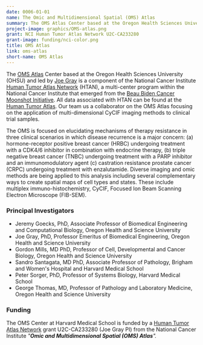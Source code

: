 ```yaml
---
date: 0006-01-01
name: The Omic and Multidimensional Spatial (OMS) Atlas
summary: The OMS Atlas Center based at the Oregon Health Sciences University (OHSU) and led by Joe Gray is a component of the National Cancer Institute Human Tumor Atlas Network (HTAN), a multi-center program within the National Cancer Institute that emerged from the Beau Biden Cancer Moonshot Initiative.
project-image: graphics/OMS-atlas.png
grant: NCI Human Tumor Atlas Network U2C-CA233280
grant-image: funding/nci-color.png
title: OMS Atlas
link: oms-atlas
short-name: OMS Atlas
---
```


The [OMS Atlas](https://www.ohsu.edu/spatial-systems-biomedicine-center/omic-and-multidimensional-spatial-oms-human-tumor-atlas) Center based at the Oregon Health Sciences University (OHSU) and led by [Joe Gray](https://www.ohsu.edu/xd/education/schools/school-of-medicine/departments/basic-science-departments/biomedical-engineering/people/joe-gray.cfm) is a component of the National Cancer Institute [Human Tumor Atlas Network](https://www.cancer.gov/research/key-initiatives/moonshot-cancer-initiative/implementation/human-tumor-atlas) (HTAN), a multi-center program within the National Cancer Institute that emerged from the [Beau Biden Cancer Moonshot Initiative](https://www.cancer.gov/research/key-initiatives/moonshot-cancer-initiative). All data associated with HTAN can be found at the [Human Tumor Atlas](https://humantumoratlas.org/). Our team us a collaborator on the OMS Atlas focusing on the application of multi-dimensional CyCIF imaging methods to clinical trial samples.

The OMS is focused on elucidating mechanisms of therapy resistance in three clinical scenarios in which disease recurrence is a major concern: (a) hormone-receptor positive breast cancer (HRBC) undergoing treatment with a CDK4/6 inhibitor in combination with endocrine therapy, (b) triple negative breast cancer (TNBC) undergoing treatment with a PARP inhibitor and an immunomodulatory agent (c) castration resistance prostate cancer (CRPC) undergoing treatment with enzalutamide. Diverse imaging and omic methods are being applied to this analysis including several complementary ways to create spatial maps of cell types and states. These include multiplex immuno-histochemistry, CyCIF, Focused Ion Beam Scanning Electron Microscope (FIB-SEM).
### Principal Investigators
*  Jeremy Goecks, PhD, Associate Professor of Biomedical Engineering and Computational Biology, Oregon Health and Science University
*  Joe Gray, PhD, Professor Emeritus of Biomedical Engineering, Oregon Health and Science University
*  Gordon Mills, MD PhD, Professor of Cell, Developmental and Cancer Biology, Oregon Health and Science University
*  Sandro Santagata, MD PhD, Associate Professor of Pathology, Brigham and Women's Hospital and Harvard Medical School
* Peter Sorger, PhD, Professor of Systems Biology, Harvard Medical School
*  George Thomas, MD, Professor of Pathology and Laboratory Medicine, Oregon Health and Science University

### Funding
The OMS Center at Harvard Medical School is funded by a [Human Tumor Atlas Network](https://www.cancer.gov/research/key-initiatives/moonshot-cancer-initiative/implementation/human-tumor-atlas) grant U2C-CA233280 (Joe Gray PI) from the National Cancer Institute *"**Omic and Multidimensional Spatial (OMS) Atlas**".*
